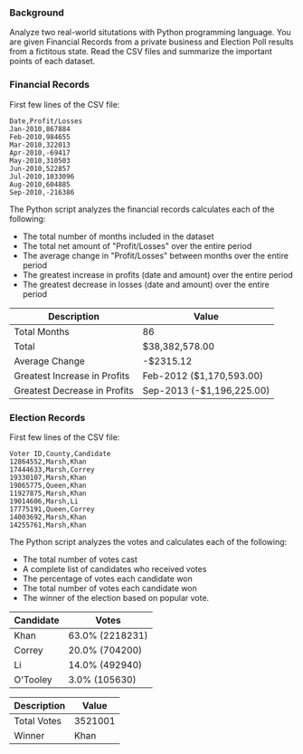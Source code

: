 ### Background

Analyze two real-world situtations with Python programming language. You are given Financial Records from a private business and Election Poll results from a fictitous state. Read the CSV files and summarize the important points of each dataset.

### Financial Records

First few lines of the CSV file:
```
Date,Profit/Losses
Jan-2010,867884
Feb-2010,984655
Mar-2010,322013
Apr-2010,-69417
May-2010,310503
Jun-2010,522857
Jul-2010,1033096
Aug-2010,604885
Sep-2010,-216386
```

The Python script analyzes the financial records calculates each of the following:
   - The total number of months included in the dataset
   - The total net amount of "Profit/Losses" over the entire period
   - The average change in "Profit/Losses" between months over the entire period
   - The greatest increase in profits (date and amount) over the entire period
   - The greatest decrease in losses (date and amount) over the entire period

Description | Value
--- | --- 
Total Months | 86
Total | $38,382,578.00
Average Change | -$2315.12
Greatest Increase in Profits | Feb-2012 ($1,170,593.00)
Greatest Decrease in Profits | Sep-2013 (-$1,196,225.00)

### Election Records

First few lines of the CSV file:
```
Voter ID,County,Candidate
12864552,Marsh,Khan
17444633,Marsh,Correy
19330107,Marsh,Khan
19865775,Queen,Khan
11927875,Marsh,Khan
19014606,Marsh,Li
17775191,Queen,Correy
14003692,Marsh,Khan
14255761,Marsh,Khan
```


The Python script analyzes the votes and calculates each of the following:
  - The total number of votes cast
  - A complete list of candidates who received votes
  - The percentage of votes each candidate won
  - The total number of votes each candidate won
  - The winner of the election based on popular vote.

Candidate | Votes
--- | ---
Khan | 63.0% (2218231)
Correy | 20.0% (704200)
Li | 14.0% (492940)
O'Tooley | 3.0% (105630)

Description | Value
--- | ---
Total Votes | 3521001
Winner | Khan
